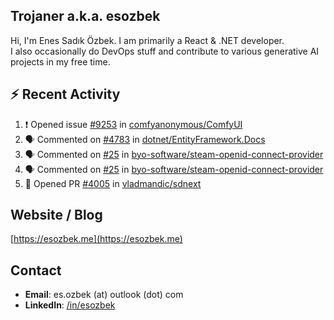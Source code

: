 ##  Trojaner a.k.a. esozbek
Hi, I'm Enes Sadık Özbek. I am primarily a React & .NET developer.  
I also occasionally do DevOps stuff and contribute to various generative AI projects in my free time.

## :zap: Recent Activity

<!--START_SECTION:activity-->
1. ❗ Opened issue [#9253](https://github.com/comfyanonymous/ComfyUI/issues/9253) in [comfyanonymous/ComfyUI](https://github.com/comfyanonymous/ComfyUI)
2. 🗣 Commented on [#4783](https://github.com/dotnet/EntityFramework.Docs/issues/4783#issuecomment-3150707834) in [dotnet/EntityFramework.Docs](https://github.com/dotnet/EntityFramework.Docs)
3. 🗣 Commented on [#25](https://github.com/byo-software/steam-openid-connect-provider/issues/25#issuecomment-3029244656) in [byo-software/steam-openid-connect-provider](https://github.com/byo-software/steam-openid-connect-provider)
4. 🗣 Commented on [#25](https://github.com/byo-software/steam-openid-connect-provider/issues/25#issuecomment-3029216231) in [byo-software/steam-openid-connect-provider](https://github.com/byo-software/steam-openid-connect-provider)
5. 💪 Opened PR [#4005](https://github.com/vladmandic/sdnext/pull/4005) in [vladmandic/sdnext](https://github.com/vladmandic/sdnext)
<!--END_SECTION:activity-->

## Website / Blog
[https://esozbek.me](https://esozbek.me)

## Contact
- **Email**: es.ozbek (at) outlook (dot) com
- **LinkedIn**: [/in/esozbek](https://linkedin.com/in/esozbek)
